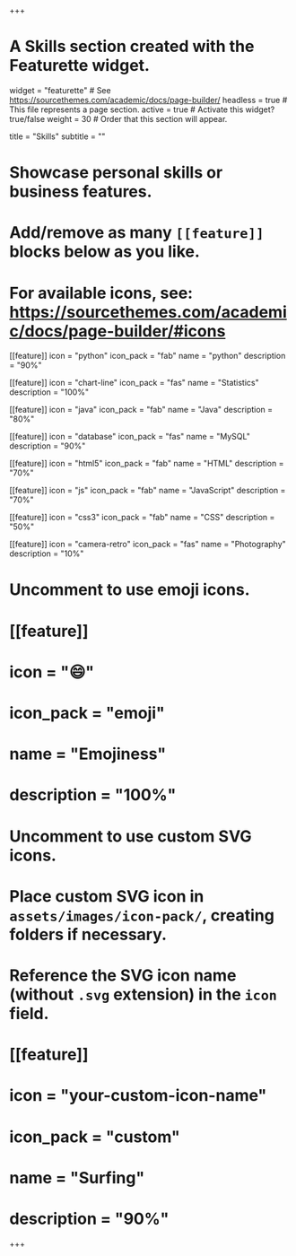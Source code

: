 +++
# A Skills section created with the Featurette widget.
widget = "featurette"  # See https://sourcethemes.com/academic/docs/page-builder/
headless = true  # This file represents a page section.
active = true  # Activate this widget? true/false
weight = 30  # Order that this section will appear.

title = "Skills"
subtitle = ""

# Showcase personal skills or business features.
# 
# Add/remove as many `[[feature]]` blocks below as you like.
# 
# For available icons, see: https://sourcethemes.com/academic/docs/page-builder/#icons

[[feature]]
  icon = "python"
  icon_pack = "fab"
  name = "python"
  description = "90%"
  
[[feature]]
  icon = "chart-line"
  icon_pack = "fas"
  name = "Statistics"
  description = "100%"  

[[feature]]
  icon = "java"
  icon_pack = "fab"
  name = "Java"
  description = "80%" 

[[feature]]
  icon = "database"
  icon_pack = "fas"
  name = "MySQL"
  description = "90%" 

[[feature]]
  icon = "html5"
  icon_pack = "fab"
  name = "HTML"
  description = "70%" 

[[feature]]
  icon = "js"
  icon_pack = "fab"
  name = "JavaScript"
  description = "70%" 

[[feature]]
  icon = "css3"
  icon_pack = "fab"
  name = "CSS"
  description = "50%" 

[[feature]]
  icon = "camera-retro"
  icon_pack = "fas"
  name = "Photography"
  description = "10%"

# Uncomment to use emoji icons.
# [[feature]]
#  icon = ":smile:"
#  icon_pack = "emoji"
#  name = "Emojiness"
#  description = "100%"  

# Uncomment to use custom SVG icons.
# Place custom SVG icon in `assets/images/icon-pack/`, creating folders if necessary.
# Reference the SVG icon name (without `.svg` extension) in the `icon` field.
# [[feature]]
#  icon = "your-custom-icon-name"
#  icon_pack = "custom"
#  name = "Surfing"
#  description = "90%"

+++
